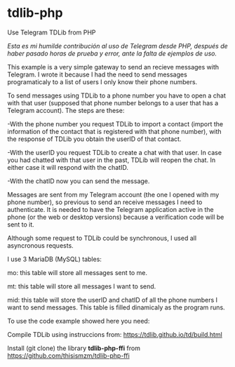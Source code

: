 # tdlib-php
Use Telegram TDLib from PHP

*Esta es mi humilde contribución al uso de Telegram desde PHP, después de haber pasado horas de prueba y error, ante la falta de ejemplos de uso.*

This example is a very simple gateway to send an recieve messages with Telegram. I wrote it because I had the need to send messages programaticaly to a list of users I only know their phone numbers.

To send messages using TDLib to a phone number you have to open a chat with that user (supposed that phone number belongs to a user that has a Telegram account). The steps are these:

-With the phone number you request TDLib to import a contact (import the information of the contact that is registered with that phone number), with the response of TDLib you obtain the userID of that contact.

-With the userID you request TDLib to create a chat with that user. In case you had chatted with that user in the past, TDLib will reopen the chat. In either case it will respond with the chatID.

-With the chatID now you can send the message.

Messages are sent from my Telegram account (the one I opened with my phone number), so previous to send an receive messages I need to authenticate. It is needed to have the Telegram application active in the phone (or the web or desktop versions) because a verification code will be sent to it.

Although some request to TDLib could be synchronous, I used all asyncronous requests.

I use 3 MariaDB (MySQL) tables:

mo: this table will store all messages sent to me. 

mt: this table will store all messages I want to send.

mid: this table will store the userID and chatID of all the phone numbers I want to send messages. This table is filled dinamicaly as the program runs.

To use the code example showed here you need:

Compile TDLib using instruccions from: https://tdlib.github.io/td/build.html

Install (git clone) the library **tdlib-php-ffi** from https://github.com/thisismzm/tdlib-php-ffi 

